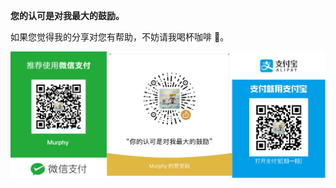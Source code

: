 

**您的认可是对我最大的鼓励。**

如果您觉得我的分享对您有帮助，不妨请我喝杯咖啡 :beer:。


![感谢支持](./images/Reward-WeiXin-ZhiFuBao.png)
